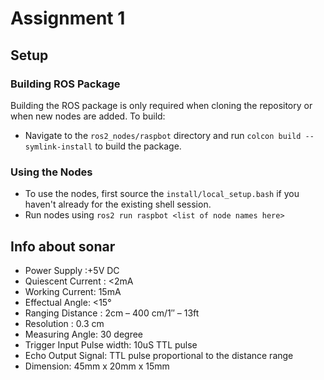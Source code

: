 # Assignment 1

## Setup

### Building ROS Package

Building the ROS package is only required when cloning the repository or when new nodes are added. To build:

* Navigate to the `ros2_nodes/raspbot` directory and run `colcon build --symlink-install` to build the package.

### Using the Nodes

* To use the nodes, first source the `install/local_setup.bash` if you haven't already for the existing shell session.
* Run nodes using `ros2 run raspbot <list of node names here>`

## Info about sonar

* Power Supply :+5V DC
* Quiescent Current : <2mA
* Working Current: 15mA
* Effectual Angle: <15°
* Ranging Distance : 2cm – 400 cm/1″ – 13ft
* Resolution : 0.3 cm
* Measuring Angle: 30 degree
* Trigger Input Pulse width: 10uS TTL pulse
* Echo Output Signal: TTL pulse proportional to the distance range
* Dimension: 45mm x 20mm x 15mm
